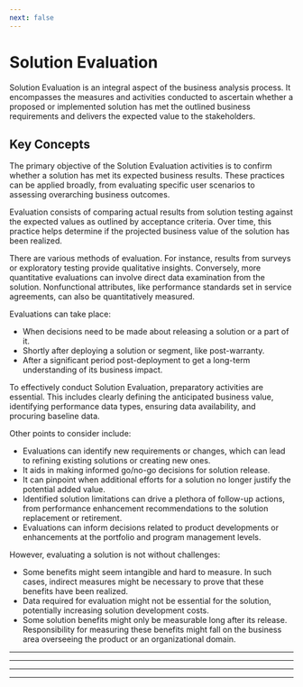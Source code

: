 ```yaml
---
next: false
---
```


# Solution Evaluation

Solution Evaluation is an integral aspect of the business analysis process. It encompasses the measures and activities conducted to ascertain whether a proposed or implemented solution has met the outlined business requirements and delivers the expected value to the stakeholders.

## Key Concepts

The primary objective of the Solution Evaluation activities is to confirm whether a solution has met its expected business results. These practices can be applied broadly, from evaluating specific user scenarios to assessing overarching business outcomes.

Evaluation consists of comparing actual results from solution testing against the expected values as outlined by acceptance criteria. Over time, this practice helps determine if the projected business value of the solution has been realized.

There are various methods of evaluation. For instance, results from surveys or exploratory testing provide qualitative insights. Conversely, more quantitative evaluations can involve direct data examination from the solution. Nonfunctional attributes, like performance standards set in service agreements, can also be quantitatively measured.

Evaluations can take place:

- When decisions need to be made about releasing a solution or a part of it.
- Shortly after deploying a solution or segment, like post-warranty.
- After a significant period post-deployment to get a long-term understanding of its business impact.

To effectively conduct Solution Evaluation, preparatory activities are essential. This includes clearly defining the anticipated business value, identifying performance data types, ensuring data availability, and procuring baseline data.

Other points to consider include:

- Evaluations can identify new requirements or changes, which can lead to refining existing solutions or creating new ones.
- It aids in making informed go/no-go decisions for solution release.
- It can pinpoint when additional efforts for a solution no longer justify the potential added value.
- Identified solution limitations can drive a plethora of follow-up actions, from performance enhancement recommendations to the solution replacement or retirement.
- Evaluations can inform decisions related to product developments or enhancements at the portfolio and program management levels.

However, evaluating a solution is not without challenges:

- Some benefits might seem intangible and hard to measure. In such cases, indirect measures might be necessary to prove that these benefits have been realized.
- Data required for evaluation might not be essential for the solution, potentially increasing solution development costs.
- Some solution benefits might only be measurable long after its release. Responsibility for measuring these benefits might fall on the business area overseeing the product or an organizational domain.

---

<!--@include: ../processes/evaluate-solution-performance.md{6,}-->

---

<!--@include: ../processes/determine-solution-evaluation-approach.md{6,}-->

---

<!--@include: ../processes/evaluate-acceptance-results-and-address-defects.md{6,}-->

---

<!--@include: ../processes/obtain-solution-acceptance-for-release.md{6,}-->
